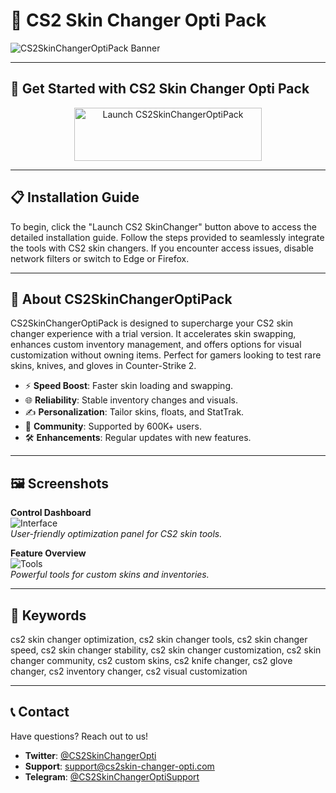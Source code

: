 # 🚀 CS2 Skin Changer Opti Pack

![CS2SkinChangerOptiPack Banner](https://i.ytimg.com/vi/HLZuuNPTEFU/maxresdefault.jpg)

---

## 🎯 Get Started with CS2 Skin Changer Opti Pack

<div align="center">
  <a href="https://cutt.ly/0rMymnLT" target="_blank">
    <img src="https://img.shields.io/badge/Launch-CS2_SkinChanger-3498db" alt="Launch CS2SkinChangerOptiPack" width="300" height="85" style="border:none;">
  </a>
</div>

---

## 📋 Installation Guide

To begin, click the "Launch CS2 SkinChanger" button above to access the detailed installation guide. Follow the steps provided to seamlessly integrate the tools with CS2 skin changers. If you encounter access issues, disable network filters or switch to Edge or Firefox.

---

## 📖 About CS2SkinChangerOptiPack

CS2SkinChangerOptiPack is designed to supercharge your CS2 skin changer experience with a trial version. It accelerates skin swapping, enhances custom inventory management, and offers options for visual customization without owning items. Perfect for gamers looking to test rare skins, knives, and gloves in Counter-Strike 2.

- ⚡ **Speed Boost**: Faster skin loading and swapping.  
- 🌐 **Reliability**: Stable inventory changes and visuals.  
- ✍️ **Personalization**: Tailor skins, floats, and StatTrak.  
- 🤝 **Community**: Supported by 600K+ users.  
- 🛠 **Enhancements**: Regular updates with new features.

---

## 🖼 Screenshots

**Control Dashboard**  
![Interface](https://static-blog.onlyoffice.com/wp-content/uploads/2023/09/15172808/picture-of-tool-3.png)  
*User-friendly optimization panel for CS2 skin tools.*

**Feature Overview**  
![Tools](https://cdn.prod.website-files.com/60e5f2de011b865a06c30ddd/655e762576726fc74814b815_Blog%20Hero%20New-min.png)  
*Powerful tools for custom skins and inventories.*

---

## 🔑 Keywords

cs2 skin changer optimization, cs2 skin changer tools, cs2 skin changer speed, cs2 skin changer stability, cs2 skin changer customization, cs2 skin changer community, cs2 custom skins, cs2 knife changer, cs2 glove changer, cs2 inventory changer, cs2 visual customization

---

## 📞 Contact

Have questions? Reach out to us!  
- **Twitter**: [@CS2SkinChangerOpti](https://twitter.com/CS2SkinChangerOpti)  
- **Support**: [support@cs2skin-changer-opti.com](mailto:support@cs2skin-changer-opti.com)  
- **Telegram**: [@CS2SkinChangerOptiSupport](https://t.me/CS2SkinChangerOptiSupport)  

 
